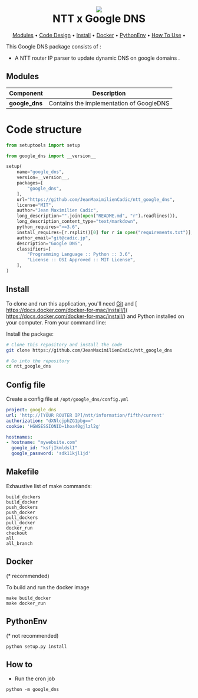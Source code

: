 <h1 align="center">
  <br>
  <a href=https://upload.wikimedia.org/wikipedia/commons/e/ee/NTT_company_logo.svg"><img src="https://upload.wikimedia.org/wikipedia/commons/e/ee/NTT_company_logo.svg"></a>
  <br>
  NTT x Google DNS
  <br>
</h1>


<p align="center">
  <a href="#modules">Modules</a> •
  <a href="#code-design">Code Design</a> •
  <a href="#install">Install</a> •
  <a href="#docker">Docker</a> •
  <a href="#pythonenv">PythonEnv</a> •
  <a href="#how-to-use">How To Use</a> •
</p>

This Google DNS package consists of :
- A NTT router IP parser to update dynamic DNS on google domains .

## Modules

| Component | Description |
| ---- | --- |
| **google_dns** | Contains the implementation of GoogleDNS |


# Code structure
```python
from setuptools import setup

from google_dns import __version__

setup(
    name="google_dns",
    version=__version__,
    packages=[
        "google_dns",
    ],
    url="https://github.com/JeanMaximilienCadic/ntt_google_dns",
    license="MIT",
    author="Jean Maximilien Cadic",
    long_description="".join(open("README.md", "r").readlines()),
    long_description_content_type="text/markdown",
    python_requires=">=3.6",
    install_requires=[r.rsplit()[0] for r in open("requirements.txt")],
    author_email="git@cadic.jp",
    description="Google DNS",
    classifiers=[
        "Programming Language :: Python :: 3.6",
        "License :: OSI Approved :: MIT License",
    ],
)

```

## Install
To clone and run this application, you'll need [Git](https://git-scm.com) and [ https://docs.docker.com/docker-for-mac/install/]( https://docs.docker.com/docker-for-mac/install/) and Python installed on your computer. 
From your command line:

Install the package:
```bash
# Clone this repository and install the code
git clone https://github.com/JeanMaximilienCadic/ntt_google_dns

# Go into the repository
cd ntt_google_dns
```

## Config file
Create a config file at `/opt/google_dns/config.yml`

```yaml
project: google_dns
url: 'http://[YOUR ROUTER IP]/ntt/information/fifth/current'
authorization: "dXNlcjphZG1pbg=="
cookie: 'HGWSESSIONID=1hoa40gjlzl2g'

hostnames:
- hostname: "mywebsite.com"
  google_id: "ksfjIkmldslI"
  google_password: 'sdk11kjl1jd'

```

## Makefile
Exhaustive list of make commands:
```
build_dockers
build_docker
push_dockers
push_docker
pull_dockers
pull_docker
docker_run
checkout
all
all_branch
```
## Docker
(\* recommended)

To build and run the docker image
```
make build_docker
make docker_run
```

## PythonEnv
(\* not recommended)
```
python setup.py install 
```

## How to
* Run the cron job
```shell
python -m google_dns
```

